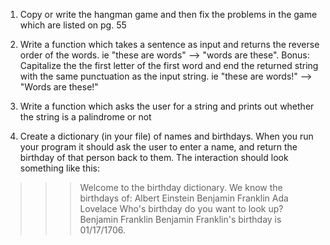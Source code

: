 1. Copy or write the hangman game and then fix the problems in the game which are listed on pg. 55

2. Write a function which takes a sentence as input and returns the reverse order of the words.
ie "these are words" --> "words are these". Bonus: Capitalize the the first letter of the first word and end the returned string with the same punctuation as the input string. ie "these are words!" --> "Words are these!"

3. Write a function which asks the user for a string and prints out whether the string is a palindrome or not

4. Create a dictionary (in your file) of names and birthdays. When you run your program it should ask the user to enter a name, and return the birthday of that person back to them. The interaction should look something like this:

>>> Welcome to the birthday dictionary. We know the birthdays of:
Albert Einstein
Benjamin Franklin
Ada Lovelace
>>> Who's birthday do you want to look up?
Benjamin Franklin
>>> Benjamin Franklin's birthday is 01/17/1706.
